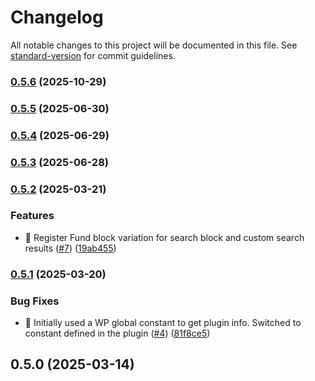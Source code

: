 # Changelog

All notable changes to this project will be documented in this file. See [standard-version](https://github.com/conventional-changelog/standard-version) for commit guidelines.

### [0.5.6](https://github.com/ucsc/ucsc-giving-functionality-plugin/compare/v0.5.5...v0.5.6) (2025-10-29)

### [0.5.5](https://github.com/ucsc/ucsc-giving-functionality-plugin/compare/v0.5.4...v0.5.5) (2025-06-30)

### [0.5.4](https://github.com/ucsc/ucsc-giving-functionality-plugin/compare/v0.5.3...v0.5.4) (2025-06-29)

### [0.5.3](https://github.com/ucsc/ucsc-giving-functionality-plugin/compare/v0.5.2...v0.5.3) (2025-06-28)

### [0.5.2](https://github.com/ucsc/ucsc-giving-functionality-plugin/compare/v0.5.1...v0.5.2) (2025-03-21)


### Features

* 🎉 Register Fund block variation for search block and custom search results ([#7](https://github.com/ucsc/ucsc-giving-functionality-plugin/issues/7)) ([19ab455](https://github.com/ucsc/ucsc-giving-functionality-plugin/commit/19ab45598916aa3465d925f4463cee4ba0715956))

### [0.5.1](https://github.com/ucsc/ucsc-giving-functionality-plugin/compare/v0.5.0...v0.5.1) (2025-03-20)


### Bug Fixes

* 🐛 Initially used a WP global constant to get plugin info. Switched to constant defined in the plugin ([#4](https://github.com/ucsc/ucsc-giving-functionality-plugin/issues/4)) ([81f8ce5](https://github.com/ucsc/ucsc-giving-functionality-plugin/commit/81f8ce55f75c71d18ac976f4e243dcc9d4383b01))

## 0.5.0 (2025-03-14)
